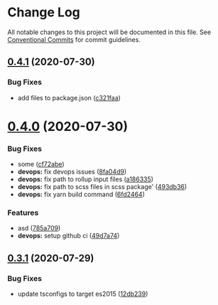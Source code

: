 # Change Log

All notable changes to this project will be documented in this file.
See [Conventional Commits](https://conventionalcommits.org) for commit guidelines.

## [0.4.1](https://github.com/bahdcoder/ds.e-2/compare/v0.4.0...v0.4.1) (2020-07-30)


### Bug Fixes

* add files to package.json ([c321faa](https://github.com/bahdcoder/ds.e-2/commit/c321faa91ea9c8d82bce5ec00aa072227a157fd7))





# [0.4.0](https://github.com/bahdcoder/ds.e-2/compare/v0.3.1...v0.4.0) (2020-07-30)


### Bug Fixes

* some ([cf72abe](https://github.com/bahdcoder/ds.e-2/commit/cf72abe4ea0364a78398d938b4174f5b8fa1d309))
* **devops:** fix devops issues ([8fa04d9](https://github.com/bahdcoder/ds.e-2/commit/8fa04d9c0eb468cffa936d882bf65599bca79109))
* **devops:** fix path to rollup input files ([a186335](https://github.com/bahdcoder/ds.e-2/commit/a186335c5843d1670be765842813217832e75789))
* **devops:** fix path to scss files in scss package' ([493db36](https://github.com/bahdcoder/ds.e-2/commit/493db361e7cba34e18bcf25331e0998a2b238d32))
* **devops:** fix yarn build command ([6fd2464](https://github.com/bahdcoder/ds.e-2/commit/6fd2464792b93bfa5ddbd0f6ebb2c0d17db8b816))


### Features

* asd ([785a709](https://github.com/bahdcoder/ds.e-2/commit/785a7098e2a0060a6ab48d37614a39f26df96128))
* **devops:** setup github ci ([49d7a74](https://github.com/bahdcoder/ds.e-2/commit/49d7a7444b10ef9f52149be8a251dcbf56a60fd1))





## [0.3.1](https://github.com/bahdcoder/ds.e-2/compare/v0.3.0...v0.3.1) (2020-07-29)


### Bug Fixes

* update tsconfigs to target es2015 ([12db239](https://github.com/bahdcoder/ds.e-2/commit/12db2394b58c7e38b1cc9b6c82694a9e1ae5f34f))
